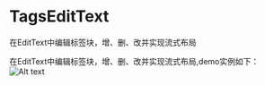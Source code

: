 # TagsEditText
在EditText中编辑标签块，增、删、改并实现流式布局

在EditText中编辑标签块，增、删、改并实现流式布局,demo实例如下：
![Alt text](https://github.com/luhaikong/TagsEditText/blob/master/app/demo.png)

